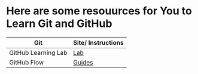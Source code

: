 # Here are some resouurces for You to Learn Git and GitHub
Git|Site/ Instructions
---|---
GitHub Learning Lab|[Lab](https://lab.github.com/)|
GitHub Flow|[Guides](https://guides.github.com/introduction/flow/)
